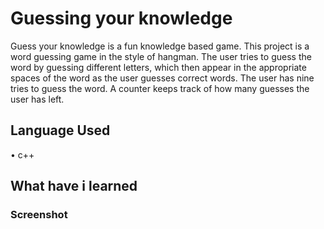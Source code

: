 # Guessing your knowledge
Guess your knowledge is a fun knowledge based game. This project is a word guessing game in the style of hangman. The user tries to guess the word by guessing different letters, which then appear in the appropriate spaces of the word as the user guesses correct words. The user has nine tries to guess the word. A counter keeps track of how many guesses the user has left.

## Language Used
 • c++
 
## What have i learned

### Screenshot


